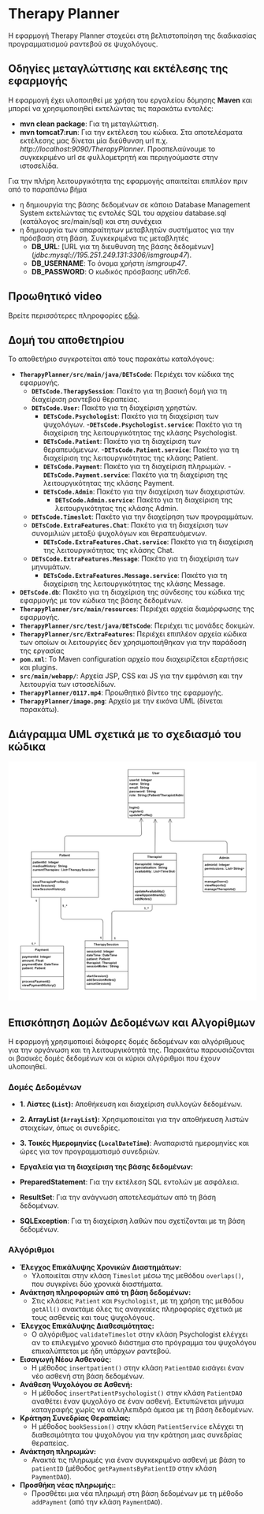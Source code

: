# Therapy Planner

Η εφαρμογή Therapy Planner στοχεύει στη βελτιστοποίηση της διαδικασίας προγραμματισμού ραντεβού σε ψυχολόγους.

## Οδηγίες μεταγλώττισης και εκτέλεσης της εφαρμογής
Η εφαρμογή έχει υλοποιηθεί με χρήση του εργαλείου δόμησης __Maven__ και μπορεί να χρησιμοποιηθεί εκτελώντας τις παρακάτω εντολές:
- **mvn clean package**: Για τη μεταγλώττιση.
- **mvn tomcat7:run**: Για την εκτέλεση του κώδικα. Στα αποτελέσματα εκτέλεσης μας δίνεται μία διεύθυνση url π.χ. _http://localhost:9090/TherapyPlanner_. Προσπελαύνουμε το συγκεκριμένο url σε φυλλομετρητή και περιηγούμαστε στην ιστοσελίδα.

Για την πλήρη λειτουργικότητα της εφαρμογής απαιτείται επιπλέον πριν από το παραπάνω βήμα
- η δημιουργία της βάσης δεδομένων σε κάποιο Database Management System εκτελώντας τις εντολές SQL του αρχείου database.sql (κατάλογος src/main/sql) και στη συνέχεια
- η δημιουργία των απαραίτητων μεταβλητών συστήματος για την πρόσβαση στη βάση. Συγκεκριμένα τις μεταβλητές
    - **DB_URL**: [URL για τη διευθυνση της βάσης δεδομένων] (*jdbc:mysql://195.251.249.131:3306/ismgroup47*).
    - **DB_USERNAME**: Το όνομα χρήστη *ismgroup47*.
    - **DB_PASSWORD**: Ο κωδικός πρόσβασης *u6h7c6*.

## Προωθητικό video
Βρείτε περισσότερες πληροφορίες [εδώ](https://github.com/christinasiakavara/TherapyPlanner/raw/refs/heads/main/0117.mp4).

## Δομή του αποθετηρίου

Το αποθετήριο συγκροτείται από τους παρακάτω καταλόγους:

- **`TherapyPlanner/src/main/java/DETsCode`**: Περιέχει τον κώδικα της εφαρμογής.
    - **`DETsCode.TherapySession`**: Πακέτο για τη βασική δομή για τη διαχείριση ραντεβού θεραπείας.
    - **`DETsCode.User`**: Πακέτο για τη διαχείριση χρηστών.
        - **`DETsCode.Psychologist`**: Πακέτο για τη διαχείριση των ψυχολόγων.
            -**`DETsCode.Psychologist.service`**: Πακέτο για τη διαχείριση της λειτουργικότητας της κλάσης Psychologist.
        - **`DETsCode.Patient`**: Πακέτο για τη διαχείριση των θεραπευόμενων.
            -**`DETsCode.Patient.service`**: Πακέτο για τη διαχείριση της λειτουργικότητας της κλάσης Patient.
        - **`DETsCode.Payment`**: Πακέτο για τη διαχείριση πληρωμών.
            -**`DETsCode.Payment.service`**: Πακέτο για τη διαχείριση της λειτουργικότητας της κλάσης Payment.
        - **`DETsCode.Admin`**: Πακέτο για την διαχείριση των διαχειριστών.
            - **`DETsCode.Admin.service`**: Πακέτο για τη διαχείριση της λειτουργικότητας της κλάσης Admin.
    - **`DETsCode.Timeslot`**: Πακέτο για την διαχείρηση των προγραμμάτων.
    - **`DETsCode.ExtraFeatures.Chat`**: Πακέτο για τη διαχείριση των συνομιλιών μεταξύ ψυχολόγων και θεραπευόμενων.
        - **`DETsCode.ExtraFeatures.Chat.service`**: Πακέτο για τη διαχείριση της λειτουργικότητας της κλάσης Chat.
    - **`DETsCode.ExtraFeatures.Message`**: Πακέτο για τη διαχείριση των μηνυμάτων.
        - **`DETsCode.ExtraFeatures.Message.service`**: Πακέτο για τη διαχείριση της λειτουργικότητας της κλάσης Message.
- **`DETsCode.db`**: Πακέτο για τη διαχείριση της σύνδεσης του κώδικα της εφαρμογής με τον κώδικα της βάσης δεδομένων.
- **`TherapyPlanner/src/main/resources`**: Περιέχει αρχεία διαμόρφωσης της εφαρμογής.
- **`TherapyPlanner/src/test/java/DETsCode`**: Περιέχει τις μονάδες δοκιμών.
- **`TherapyPlanner/src/ExtraFeatures`**: Περιέχει επιπλέον αρχεία κώδικα των οποίων οι λειτουργίες δεν χρησιμοποιήθηκαν για την παράδοση της εργασίας
- **`pom.xml`**: Το Maven configuration αρχείο που διαχειρίζεται εξαρτήσεις και plugins.
- **`src/main/webapp/`**: Αρχεία JSP, CSS και JS για την εμφάνιση και την λειτουργία των ιστοσελίδων.
- **`TherapyPlanner/0117.mp4`**: Προωθητικό βίντεο της εφαρμογής.
- **`TherapyPlanner/image.png`**: Αρχείο με την εικόνα UML (δίνεται παρακάτω).

## Διάγραμμα UML σχετικά με το σχεδιασμό του κώδικα

![Διάγραμμα UML](image.png)

## Επισκόπηση Δομών Δεδομένων και Αλγορίθμων

Η εφαρμογή χρησιμοποιεί διάφορες δομές δεδομένων και αλγόριθμους για την οργάνωση και τη λειτουργικότητά της. Παρακάτω παρουσιάζονται οι βασικές δομές δεδομένων και οι κύριοι αλγόριθμοι που έχουν υλοποιηθεί.

### Δομές Δεδομένων

- **1. Λίστες (`List`):** Αποθήκευση και διαχείριση συλλογών δεδομένων.
- **2. ArrayList (`ArrayList`):** Χρησιμοποιείται για την αποθήκευση λιστών στοιχείων, όπως οι συνεδρίες.
- **3. Τοικές Ημερομηνίες (`LocalDateTime`)**: Αναπαριστά ημερομηνίες και ώρες για τον προγραμματισμό συνεδριών.

- **Εργαλεία για τη διαχείριση της βάσης δεδομένων:**

- **PreparedStatement**: Για την εκτέλεση SQL εντολών με ασφάλεια.
- **ResultSet**: Για την ανάγνωση αποτελεσμάτων από τη βάση δεδομένων.
- **SQLException**: Για τη διαχείριση λαθών που σχετίζονται με τη βάση δεδομένων.

### Αλγόριθμοι

- **Έλεγχος Επικάλυψης Χρονικών Διαστημάτων:**
    - Υλοποιείται στην κλάση `Timeslot` μέσω της μεθόδου `overlaps()`, που συγκρίνει δύο χρονικά διαστήματα.
- **Ανάκτηση πληροφοριών από τη βάση δεδομένων:**
    - Στις κλάσεις `Patient` και `Psychologist`, με τη χρήση της μεθόδου `getAll()` ανακτάμε όλες τις αναγκαίες πληροφορίες σχετικά με τους ασθενείς και τους ψυχολόγους.
- **Έλεγχος Επικάλυψης Διαθεσιμότητας:**
    - Ο αλγόριθμος `validateTimeslot` στην κλάση Psychologist ελέγχει αν το επιλεγμένο χρονικό διάστημα στο πρόγραμμα του ψυχολόγου επικαλύπτεται με ήδη υπάρχων ραντεβού.
- **Εισαγωγή Νέου Ασθενούς:**
    - Η μέθοδος `insertpatient()` στην κλάση `PatientDAO` εισάγει έναν νέο ασθενή στη βάση δεδομένων.
- **Ανάθεση Ψυχολόγου σε Ασθενή:**
    - Η μέθοδος `insertPatientPsychologist()` στην κλάση `PatientDAO` αναθέτει έναν ψυχολόγο σε έναν ασθενή. Εκτυπώνεται μήνυμα καταγραφής χωρίς να αλληλεπιδρά άμεσα με τη βάση δεδομένων.
- **Κράτηση Συνεδρίας Θεραπείας:**
    - Η μέθοδος `bookSession()` στην κλάση `PatientService` ελέγχει τη διαθεσιμότητα του ψυχολόγου για την κράτηση μιας συνεδρίας θεραπείας.
- **Ανάκτηση πληρωμών:**
   - Ανακτά τις πληρωμές για έναν συγκεκριμένο ασθενή με βάση το `patientID` (μέθοδος `getPaymentsByPatientID` στην κλάση `PaymentDAO`).
- **Προσθήκη νέας πληρωμής:**:
   - Προσθέτει μια νέα πληρωμή στη βάση δεδομένων με τη μέθοδο `addPayment` (από την κλάση `PaymentDAO`).